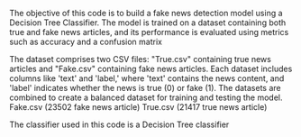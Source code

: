 The objective of this code is to build a fake news detection model using a Decision Tree Classifier. The model is trained on a dataset containing both true and fake news articles, and its performance is evaluated using metrics such as accuracy and a confusion matrix

The dataset comprises two CSV files: "True.csv" containing true news articles and "Fake.csv" containing fake news articles. Each dataset includes columns like 'text' and 'label,' where 'text' contains the news content, and 'label' indicates whether the news is true (0) or fake (1). The datasets are combined to create a balanced dataset for training and testing the model. Fake.csv (23502 fake news article) True.csv (21417 true news article)

The classifier used in this code is a Decision Tree classifier
